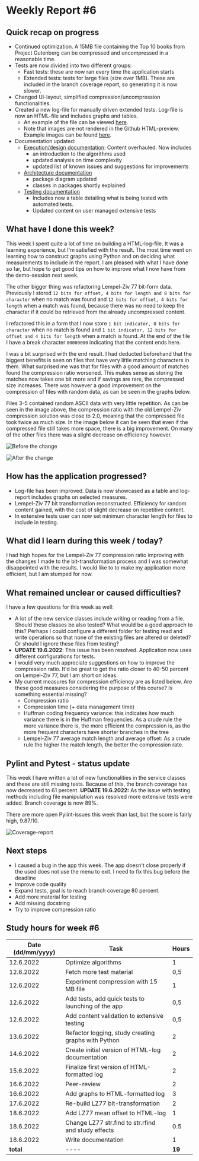 # Weekly Report #6

## Quick recap on progress
- Continued optimization. A 15MB file containing the Top 10 books from Project Gutenberg can be compressed and uncompressed in a reasonable time. 
- Tests are now divided into two different groups:
  - Fast tests: these are now ran every time the application starts
  - Extended tests: tests for large files (size over 1MB). These are included in the branch coverage report, so generating it is now slower. 
- Changed UI-layout, simplified compression/uncompression functionalities.
- Created a new log-file for manually driven extended tests. Log-file is now an HTML-file and includes graphs and tables.
  - An example of the file can be viewed [here](https://htmlpreview.github.io/?https://github.com/heidi-holappa/tira-labra-2022/blob/master/test-data/compression-log.html). 
  - Note that images are not rendered in the Github HTML-preview. Example images can be found [here](https://github.com/heidi-holappa/tira-labra-2022/tree/master/test-data/images).
- Documentation updated:
  - [Execution/design documentation](execution-documentation.md): Content overhauled. Now includes
    - an introduction to the algorithms used
    - updated analysis on time complexity 
    - updated list of known issues and suggestions for improvements
  - [Architecture documentation](architecture.md)
    - package diagram updated
    - classes in packages shortly explained
  - [Testing documentation](testing-documentation.md)
    - Includes now a table detailing what is being tested with automated tests. 
    - Updated content on user managed extensive tests

## What have I done this week?
This week I spent quite a lot of time on building a HTML-log-file. It was a learning experience, but I'm satisfied with the result. The most time went on learning how to construct graphs using Python and on deciding what measurements to include in the report. I am pleased with what I have done so far, but hope to get good tips on how to improve what I now have from the demo-session next week.  

The other bigger thing was refactoring Lempel-Ziv 77 bit-form data. Previously I stored `12 bits for offset, 4 bits for length and 8 bits for character` when no match was found and `12 bits for offset, 4 bits for length` when a match was found, because there was no need to keep the character if it could be retrieved from the already uncompressed content.  

I refactored this in a form that I now store `1 bit indicator, 8 bits for character` when no match is found and `1 bit indicator, 12 bits for offset and 4 bits for length` when a match is found. At the end of the file I have a break character `00000000` indicating that the content ends here.  

I was a bit surprised with the end result. I had deducted beforehand that the biggest benefits is seen on files that have very little matching characters in them. What surprised me was that for files with a good amount of matches found the compression ratio worsened. This makes sense as storing the matches now takes one bit more and if savings are rare, the compressed size increases. There was however a good improvement on the compression of files with random data, as can be seen in the graphs below.  

Files 3-5 contained random ASCII data with very little repetition. As can be seen in the image above, the compression ratio with the old Lempel-Ziv compression solution was close to 2.0, meaning that the compressed file took twice as much size. In the image below it can be seen that even if the compressed file still takes more space, there is a big improvement. On many of the other files there was a slight decrease on efficiency however.  

![Before the change](images/compression-ratio-before-change.png)

![After the change](images/compression-ration-after-change.png)

## How has the application progressed?
- Log-file has been improved. Data is now showcased as a table and log-report includes graphs on selected measures. 
- Lempel-Ziv 77 bit transformation reconstructed. Efficiency for random content gained, with the cost of slight decrease on repetitive content. 
- In extensive tests user can now set minimum character length for files to include in testing. 

## What did I learn during this week / today?
I had high hopes for the Lempel-Ziv 77 compression ratio improving with the changes I made to the bit-transformation process and I was somewhat disappointed with the results. I would like to to make my application more efficient, but I am stumped for now. 

## What remained unclear or caused difficulties? 
I have a few questions for this week as well:
- A lot of the new service classes include writing or reading from a file. Should these classes be also tested? What would be a good approach to this? Perhaps I could configure a different folder for testing read and write operations so that none of the existing files are altered or deleted? Or should I ignore these files from testing?
- **UPDATE 19.6.2022**: This issue has been resolved. Application now uses different configurations for tests. 
- I would very much appreciate suggestions on how to improve the compression ratio. It'd be great to get the ratio closer to 40-50 percent on Lempel-Ziv 77, but I am short on ideas. 
- My current measures for compression efficiency are as listed below. Are these good measures considering the purpose of this course? Is something essential missing?
  - Compression ratio
  - Compression time (+ data management time)
  - Huffman coding frequency variance: this indicates how much variance there is in the Huffman frequencies. As a crude rule the more variance there is, the more efficient the compression is, as the more frequent characters have shorter branches in the tree
  - Lempel-Ziv 77 average match length and average offset: As a crude rule the higher the match length, the better the compression rate. 


## Pylint and Pytest - status update
This week I have written a lot of new functionalities in the service classes and these are still missing tests. Because of this, the branch coverage has now decreased to 61 percent. **UPDATE 19.6.2022:** As the issue with testing methods including file manipulation was resolved more extensive tests were added. Branch coverage is now 89%.

There are more open Pylint-issues this week than last, but the score is fairly high, 9.87/10. 

![Coverage-report](images/coverage-report-week-6.png)

## Next steps
- I caused a bug in the app this week. The app doesn't close properly if the used does not use the menu to exit. I need to fix this bug before the deadline
- Improve code quality
- Expand tests, goal is to reach branch coverage 80 percent. 
- Add more material for testing
- Add missing docstring
- Try to improve compression ratio

## Study hours for week #6

| Date (dd/mm/yyyy) |Task | Hours |
| ---- | ---- | ---- |
| 12.6.2022 | Optimize algorithms | 1 |
| 12.6.2022 | Fetch more test material | 0,5 |
| 12.6.2022 | Experiment compression with 15 MB file | 1 |
| 12.6.2022 | Add tests, add quick tests to launching of the app | 0,5 |
| 12.6.2022 | Add content validation to extensive testing | 0,5 |
| 13.6.2022 | Refactor logging, study creating graphs with Python | 2 |
| 14.6.2022 | Create initial version of HTML-log documentation | 2 |
| 15.6.2022 | Finalize first version of HTML-formatted log | 2 |
| 16.6.2022 | Peer-review | 2 |
| 16.6.2022 | Add graphs to HTML-formatted log | 3 |
| 17.6.2022 | Re-build LZ77 bit-transformation | 2 |
| 18.6.2022 | Add LZ77 mean offset to HTML-log | 1 |
| 18.6.2022 | Change LZ77 str.find to str.rfind and study effects | 0.5 |
| 18.6.2022 | Write documentation | 1 |
| **total**| ---- | **19** |
